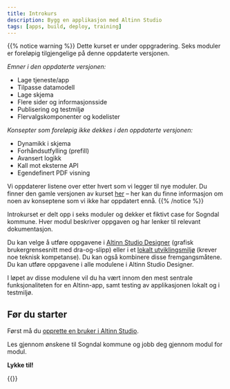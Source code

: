```yaml
---
title: Introkurs
description: Bygg en applikasjon med Altinn Studio
tags: [apps, build, deploy, training]
---
```


{{% notice warning %}}
Dette kurset er under oppgradering. Seks moduler er foreløpig tilgjengelige på denne oppdaterte versjonen. 

_Emner i den oppdaterte versjonen:_
- Lage tjeneste/app
- Tilpasse datamodell
- Lage skjema
- Flere sider og informasjonsside
- Publisering og testmiljø
- Flervalgskomponenter og kodelister

_Konsepter som foreløpig ikke dekkes i den oppdaterte versjonen:_
- Dynamikk i skjema
- Forhåndsutfylling (prefill)
- Avansert logikk
- Kall mot eksterne API
- Egendefinert PDF visning

Vi oppdaterer listene over etter hvert som vi legger til nye moduler.
Du finner den gamle versjonen av kurset [her](../../../altinn-studio/getting-started/app-dev-course-old/) – her kan du finne informasjon om noen av konseptene som vi ikke har oppdatert ennå.
{{% /notice %}}

Introkurset er delt opp i seks moduler og dekker et fiktivt case for Sogndal kommune.
Hver modul beskriver oppgaven og har lenker til relevant dokumentasjon.

Du kan velge å utføre oppgavene i [Altinn Studio Designer](../) 
(grafisk brukergrensesnitt med dra-og-slipp) eller i et [lokalt utviklingsmiljø](/nb/altinn-studio/guides/local-dev) 
(krever noe teknisk kompetanse).
Du kan også kombinere disse fremgangsmåtene. Du kan utføre oppgavene i alle modulene i Altinn Studio Designer.

I løpet av disse modulene vil du ha vært innom den mest sentrale funksjonaliteten for en Altinn-app,
samt testing av applikasjonen lokalt og i testmiljø.

## Før du starter

Først må du [opprette en bruker i Altinn Studio](../create-user/).

Les gjennom ønskene til Sogndal kommune og jobb deg gjennom modul for modul.

**Lykke til!**

{{<children />}}
